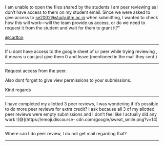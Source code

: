 I am unable to open the files shared by the students I am peer reviewing as I
don’t have access to them on my student email. Since we were asked to give
access to se2002@study.iitm.ac.in when submitting, I wanted to check how this
will work—will the team provide us access, or do we need to request it from
the student and wait for them to grant it?"

[@carlton](/u/carlton)



---

If u dont have access to the google sheet of ur peer while trying reviewing ,
it means u can just give them 0 and leave (mentioned in the mail they sent )



---

Request access from the peer.

Also dont forget to give view permissions to your submissions.

Kind regards



---

I have completed my allotted 3 peer reviews, I was wondering if it’s possible
to do more peer reviews for extra credit? I ask because all 3 of my allotted
peer reviews were empty submissions and I don’t feel like I actually did any
work ![:sweat_smile:](https://emoji.discourse-
cdn.com/google/sweat_smile.png?v=14)



---

Where can I do peer review, I do not get mail regarding that?



---

